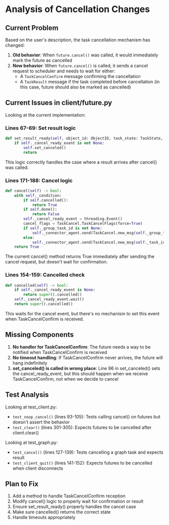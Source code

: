 # Analysis of Cancellation Changes

## Current Problem
Based on the user's description, the task cancellation mechanism has changed:

1. **Old behavior**: When `future.cancel()` was called, it would immediately mark the future as cancelled
2. **New behavior**: When `future.cancel()` is called, it sends a cancel request to scheduler and needs to wait for either:
   - A `TaskCancelConfirm` message confirming the cancellation
   - A `TaskResult` message if the task completed before cancellation (in this case, future should also be marked as cancelled)

## Current Issues in client/future.py

Looking at the current implementation:

### Lines 67-69: Set result logic
```python
def set_result_ready(self, object_id: ObjectID, task_state: TaskState, profile_result: Optional[ProfileResult] = None) -> None:
    if self._cancel_ready_event is not None:
        self.set_canceled()
        return
```
This logic correctly handles the case where a result arrives after cancel() was called.

### Lines 171-188: Cancel logic  
```python
def cancel(self) -> bool:
    with self._condition:
        if self.cancelled():
            return True
        if self.done():
            return False
        self._cancel_ready_event = threading.Event()
        cancel_flags = TaskCancel.TaskCancelFlags(force=True)
        if self._group_task_id is not None:
            self._connector_agent.send(TaskCancel.new_msg(self._group_task_id, flags=cancel_flags))
        else:
            self._connector_agent.send(TaskCancel.new_msg(self._task_id, flags=cancel_flags))
    return True
```

The current cancel() method returns True immediately after sending the cancel request, but doesn't wait for confirmation.

### Lines 154-159: Cancelled check
```python
def cancelled(self) -> bool:
    if self._cancel_ready_event is None:
        return super().cancelled()
    self._cancel_ready_event.wait()
    return super().cancelled()
```

This waits for the cancel event, but there's no mechanism to set this event when TaskCancelConfirm is received.

## Missing Components

1. **No handler for TaskCancelConfirm**: The future needs a way to be notified when TaskCancelConfirm is received
2. **No timeout handling**: If TaskCancelConfirm never arrives, the future will hang indefinitely
3. **set_canceled() is called in wrong place**: Line 96 in set_canceled() sets the cancel_ready_event, but this should happen when we receive TaskCancelConfirm, not when we decide to cancel

## Test Analysis

Looking at test_client.py:
- `test_noop_cancel()` (lines 93-105): Tests calling cancel() on futures but doesn't assert the behavior
- `test_clear()` (lines 301-305): Expects futures to be cancelled after client.clear()

Looking at test_graph.py:
- `test_cancel()` (lines 127-139): Tests cancelling a graph task and expects result
- `test_client_quit()` (lines 141-152): Expects futures to be cancelled when client disconnects

## Plan to Fix

1. Add a method to handle TaskCancelConfirm reception
2. Modify cancel() logic to properly wait for confirmation or result
3. Ensure set_result_ready() properly handles the cancel case
4. Make sure cancelled() returns the correct state
5. Handle timeouts appropriately